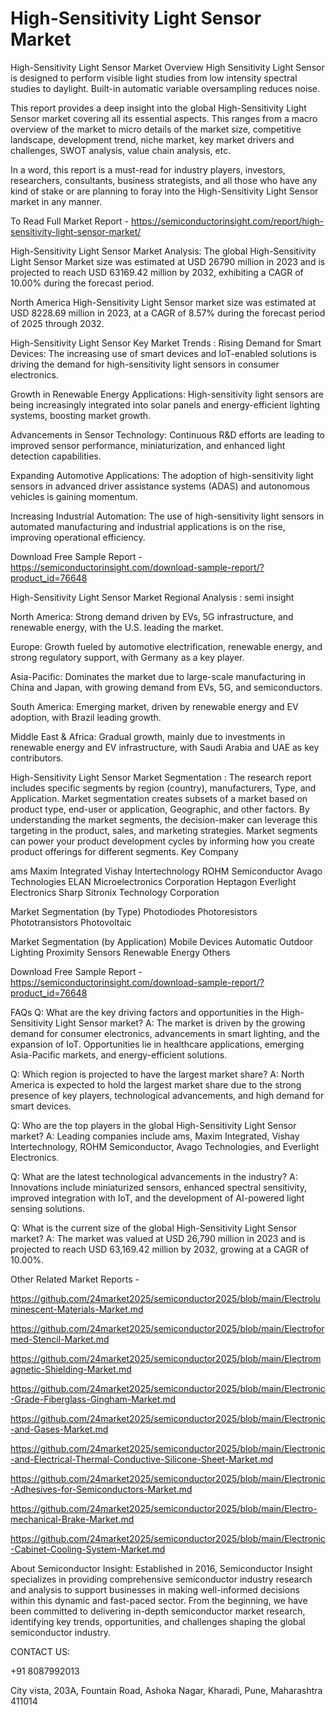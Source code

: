 <h1>High-Sensitivity Light Sensor Market</h1>
High-Sensitivity Light Sensor Market Overview
High Sensitivity Light Sensor is designed to perform visible light studies from low intensity spectral studies to daylight. Built-in automatic variable oversampling reduces noise.

This report provides a deep insight into the global High-Sensitivity Light Sensor market covering all its essential aspects. This ranges from a macro overview of the market to micro details of the market size, competitive landscape, development trend, niche market, key market drivers and challenges, SWOT analysis, value chain analysis, etc.

In a word, this report is a must-read for industry players, investors, researchers, consultants, business strategists, and all those who have any kind of stake or are planning to foray into the High-Sensitivity Light Sensor market in any manner.

To Read Full Market Report -
https://semiconductorinsight.com/report/high-sensitivity-light-sensor-market/

High-Sensitivity Light Sensor Market Analysis:
The global High-Sensitivity Light Sensor Market size was estimated at USD 26790 million in 2023 and is projected to reach USD 63169.42 million by 2032, exhibiting a CAGR of 10.00% during the forecast period.

North America High-Sensitivity Light Sensor market size was estimated at USD 8228.69 million in 2023, at a CAGR of 8.57% during the forecast period of 2025 through 2032.

High-Sensitivity Light Sensor Key Market Trends :
Rising Demand for Smart Devices: The increasing use of smart devices and IoT-enabled solutions is driving the demand for high-sensitivity light sensors in consumer electronics.

Growth in Renewable Energy Applications: High-sensitivity light sensors are being increasingly integrated into solar panels and energy-efficient lighting systems, boosting market growth.

Advancements in Sensor Technology: Continuous R&D efforts are leading to improved sensor performance, miniaturization, and enhanced light detection capabilities.

Expanding Automotive Applications: The adoption of high-sensitivity light sensors in advanced driver assistance systems (ADAS) and autonomous vehicles is gaining momentum.

Increasing Industrial Automation: The use of high-sensitivity light sensors in automated manufacturing and industrial applications is on the rise, improving operational efficiency.

Download Free Sample Report -
https://semiconductorinsight.com/download-sample-report/?product_id=76648

High-Sensitivity Light Sensor Market Regional Analysis :
semi insight

North America:
Strong demand driven by EVs, 5G infrastructure, and renewable energy, with the U.S. leading the market.

Europe:
Growth fueled by automotive electrification, renewable energy, and strong regulatory support, with Germany as a key player.

Asia-Pacific:
Dominates the market due to large-scale manufacturing in China and Japan, with growing demand from EVs, 5G, and semiconductors.

South America:
Emerging market, driven by renewable energy and EV adoption, with Brazil leading growth.

Middle East & Africa:
Gradual growth, mainly due to investments in renewable energy and EV infrastructure, with Saudi Arabia and UAE as key contributors.

High-Sensitivity Light Sensor Market Segmentation :
The research report includes specific segments by region (country), manufacturers, Type, and Application. Market segmentation creates subsets of a market based on product type, end-user or application, Geographic, and other factors. By understanding the market segments, the decision-maker can leverage this targeting in the product, sales, and marketing strategies. Market segments can power your product development cycles by informing how you create product offerings for different segments.
Key Company

ams
Maxim Integrated
Vishay Intertechnology
ROHM Semiconductor
Avago Technologies
ELAN Microelectronics Corporation
Heptagon
Everlight Electronics
Sharp
Sitronix Technology Corporation

Market Segmentation (by Type)
Photodiodes
Photoresistors
Phototransistors
Photovoltaic

Market Segmentation (by Application)
Mobile Devices
Automatic Outdoor Lighting
Proximity Sensors
Renewable Energy
Others

Download Free Sample Report -
https://semiconductorinsight.com/download-sample-report/?product_id=76648

FAQs
Q: What are the key driving factors and opportunities in the High-Sensitivity Light Sensor market?
A: The market is driven by the growing demand for consumer electronics, advancements in smart lighting, and the expansion of IoT. Opportunities lie in healthcare applications, emerging Asia-Pacific markets, and energy-efficient solutions.

Q: Which region is projected to have the largest market share?
A: North America is expected to hold the largest market share due to the strong presence of key players, technological advancements, and high demand for smart devices.

Q: Who are the top players in the global High-Sensitivity Light Sensor market?
A: Leading companies include ams, Maxim Integrated, Vishay Intertechnology, ROHM Semiconductor, Avago Technologies, and Everlight Electronics.

Q: What are the latest technological advancements in the industry?
A: Innovations include miniaturized sensors, enhanced spectral sensitivity, improved integration with IoT, and the development of AI-powered light sensing solutions.

Q: What is the current size of the global High-Sensitivity Light Sensor market?
A: The market was valued at USD 26,790 million in 2023 and is projected to reach USD 63,169.42 million by 2032, growing at a CAGR of 10.00%.

Other Related Market Reports -

https://github.com/24market2025/semiconductor2025/blob/main/Electroluminescent-Materials-Market.md

https://github.com/24market2025/semiconductor2025/blob/main/Electroformed-Stencil-Market.md

https://github.com/24market2025/semiconductor2025/blob/main/Electromagnetic-Shielding-Market.md

https://github.com/24market2025/semiconductor2025/blob/main/Electronic-Grade-Fiberglass-Gingham-Market.md

https://github.com/24market2025/semiconductor2025/blob/main/Electronic-and-Gases-Market.md

https://github.com/24market2025/semiconductor2025/blob/main/Electronic-and-Electrical-Thermal-Conductive-Silicone-Sheet-Market.md

https://github.com/24market2025/semiconductor2025/blob/main/Electronic-Adhesives-for-Semiconductors-Market.md

https://github.com/24market2025/semiconductor2025/blob/main/Electro-mechanical-Brake-Market.md

https://github.com/24market2025/semiconductor2025/blob/main/Electronic-Cabinet-Cooling-System-Market.md

About Semiconductor Insight:
Established in 2016, Semiconductor Insight specializes in providing comprehensive semiconductor industry research and analysis to support businesses in making well-informed decisions within this dynamic and fast-paced sector. From the beginning, we have been committed to delivering in-depth semiconductor market research, identifying key trends, opportunities, and challenges shaping the global semiconductor industry.

CONTACT US:

+91 8087992013

City vista, 203A, Fountain Road, Ashoka Nagar, Kharadi, Pune, Maharashtra 411014
